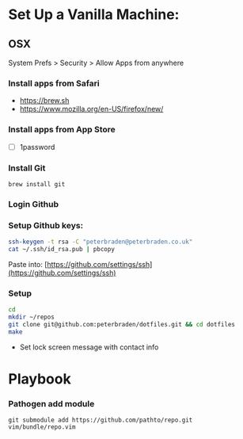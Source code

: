 # Set Up a Vanilla Machine:



## OSX
System Prefs > Security > Allow Apps from anywhere

### Install apps from Safari
- https://brew.sh
- https://www.mozilla.org/en-US/firefox/new/

### Install apps from App Store
- [ ] 1password

### Install Git
`brew install git`

### Login Github

### Setup Github keys:
```bash
ssh-keygen -t rsa -C "peterbraden@peterbraden.co.uk"
cat ~/.ssh/id_rsa.pub | pbcopy
```
Paste into: [https://github.com/settings/ssh](https://github.com/settings/ssh)

### Setup
```sh
cd
mkdir ~/repos
git clone git@github.com:peterbraden/dotfiles.git && cd dotfiles
make
```


- Set lock screen message with contact info

# Playbook

### Pathogen add module
```
git submodule add https://github.com/pathto/repo.git vim/bundle/repo.vim
```



